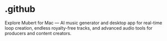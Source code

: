 # .github
Explore Mubert for Mac — AI music generator and desktop app for real-time loop creation, endless royalty-free tracks, and advanced audio tools for producers and content creators.
